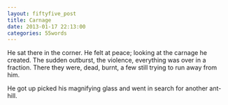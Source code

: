 ```yaml
---
layout: fiftyfive_post
title: Carnage
date: 2013-01-17 22:13:00
categories: 55words
---
```


He sat there in the corner. He felt at peace; looking at the carnage he created. The sudden outburst, the violence, everything was over in a fraction. There they were, dead, burnt, a few still trying to run away from him.

He got up picked his magnifying glass and went in search for another ant-hill.
